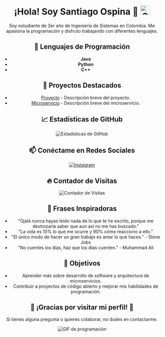 <div align="center">

# ¡Hola! Soy Santiago Ospina 👋 <img src="https://upload.wikimedia.org/wikipedia/commons/2/21/Flag_of_Colombia.svg" alt="Colombia" width="30"/>

Soy estudiante de 3er año de Ingeniería de Sistemas en Colombia. Me apasiona la programación y disfruto trabajando con diferentes lenguajes.

## 🌱 Lenguajes de Programación
- **Java**
- **Python**
- **C++**

## 🚀 Proyectos Destacados
- [Proyecto](https://github.com/Santiago-Ospina-Gonzalez/proyecto) - Descripción breve del proyecto.
- [Microservicio](https://github.com/Santiago-Ospina-Gonzalez/microservicioCurso) - Descripción breve del microservicio.

## 📈 Estadísticas de GitHub
![Estadísticas de GitHub](https://github-readme-stats.vercel.app/api?username=Santiago-Ospina-Gonzalez&show_icons=true&theme=radical)

## 📫 Conéctame en Redes Sociales
[![Instagram](https://img.shields.io/badge/Instagram-santio_glz-orange?style=flat&logo=instagram&logoColor=white)](https://www.instagram.com/santio_glz)

## 🔥 Contador de Visitas
![Contador de Visitas](https://visitor-badge.glitch.me/badge?page_id=Santiago-Ospina-Gonzalez)

## 💬 Frases Inspiradoras
- "Ojalá nunca hayas leído nada de lo que te he escrito, porque me destrozaría saber que aun así no me has buscado."
- "La vida es 10% lo que me ocurre y 90% cómo reacciono a ello."
- "El único modo de hacer un gran trabajo es amar lo que haces." - Steve Jobs
- "No cuentes los días, haz que los días cuenten." - Muhammad Ali

## 🎯 Objetivos
- Aprender más sobre desarrollo de software y arquitectura de microservicios.
- Contribuir a proyectos de código abierto y mejorar mis habilidades de programación.

## 🎉 ¡Gracias por visitar mi perfil! 🎉
Si tienes alguna pregunta o quieres colaborar, no dudes en contactarme.

![GIF de programación](https://media.giphy.com/media/3o7aD2sa1g0g0g0g0g/giphy.gif)

</div>
